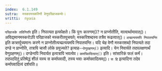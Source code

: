 ```yaml
---
index:  6.1.149
sutra:  मस्करमस्करिणौ वेणुपरिव्राजकयोः।
vritti:  nyasa
---
```


`परिव्राजके तविनिरपि` इति। निपात्यत इत्यपेक्षते। किं पुनः कारणम्()? न प्राप्नोतीति, मात्वार्थामावात्()। अविद्यमानमस्करोऽपि परिव्राजको मस्करीतयुचयते; मस्करिशब्दस्य तत्रैव रूढत्वात्()। `अच्प्रत्ययमपि निपातयन्ति` इति कत्र्तर्युच्यमानः करणे न प्राप्नोतीत्यच्प्रत्ययमपि निपातयन्ति। यदि चेह वेणौ मस्करशब्दो निपत्यते तदा दण्डे न प्राप्नोति, तत्रापि चासौ लोके प्रयुज्यते? इत्याह--`वेणुग्रहणम्()` इत्यादि। येन निवार्यते तदपलक्षणार्थं वेणुग्रहणम्()। दण्डेनापि निवार्यत इत्यत्रापि भवत्येव। `कमपिवादित्वात्()` इति। सांसारिकं फलं कर्मं। तदपददितुं प्रतिषेद्धं शीलं यस्य स कर्मापवादी, तस्य भवाः कर्मापवादित्वम्()। `स हि` इत्यादिना तदेव कर्मापवादित्वं दर्शयति॥
